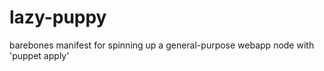 lazy-puppy
==========

barebones manifest for spinning up a general-purpose webapp node with 'puppet apply' 